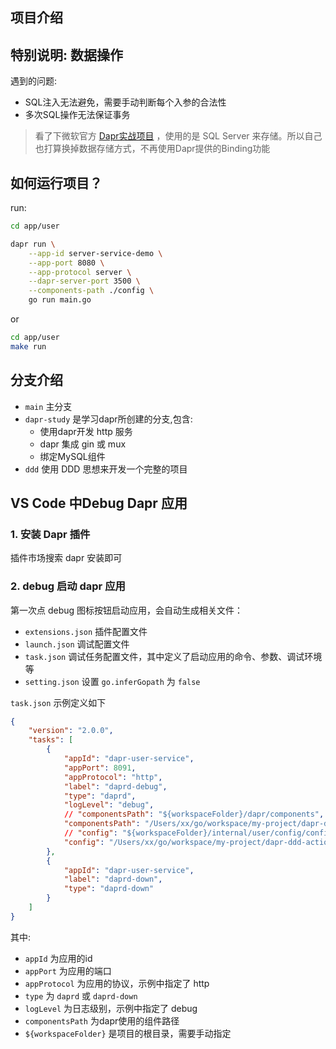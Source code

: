 ## 项目介绍

## 特别说明: 数据操作
遇到的问题:
- SQL注入无法避免，需要手动判断每个入参的合法性
- 多次SQL操作无法保证事务

> 看了下微软官方 [Dapr实战项目](https://github.com/dotnet-architecture/eShopOnDapr) ，使用的是 SQL Server 来存储。所以自己也打算换掉数据存储方式，不再使用Dapr提供的Binding功能
## 如何运行项目？
run:
```bash
cd app/user

dapr run \
    --app-id server-service-demo \
    --app-port 8080 \
    --app-protocol server \
    --dapr-server-port 3500 \
    --components-path ./config \
    go run main.go
```

or 
```bash
cd app/user
make run
```

## 分支介绍
- `main` 主分支
- `dapr-study`  是学习dapr所创建的分支,包含:
    - 使用dapr开发 http 服务
    - dapr 集成 gin 或 mux
    - 绑定MySQL组件
- `ddd` 使用 DDD 思想来开发一个完整的项目 
    


## VS Code 中Debug Dapr 应用

### 1. 安装 Dapr 插件
插件市场搜索 dapr 安装即可
### 2. debug 启动 dapr 应用
第一次点 debug 图标按钮启动应用，会自动生成相关文件：
- `extensions.json` 插件配置文件
- `launch.json` 调试配置文件
- `task.json` 调试任务配置文件，其中定义了启动应用的命令、参数、调试环境等
- `setting.json`  设置 `go.inferGopath` 为 `false`

`task.json` 示例定义如下
```json
{
	"version": "2.0.0",
	"tasks": [
		{
			"appId": "dapr-user-service",
			"appPort": 8091,
            "appProtocol": "http",
			"label": "daprd-debug",
			"type": "daprd",
            "logLevel": "debug",
			// "componentsPath": "${workspaceFolder}/dapr/components",
			"componentsPath": "/Users/xx/go/workspace/my-project/dapr-ddd-action/dapr/components",
			// "config": "${workspaceFolder}/internal/user/config/configs.yaml",
			"config": "/Users/xx/go/workspace/my-project/dapr-ddd-action/internal/user/configs/config.yaml",
		},
		{
			"appId": "dapr-user-service",
			"label": "daprd-down",
			"type": "daprd-down"
		}
	]
}
```

其中:
- `appId` 为应用的id
- `appPort` 为应用的端口
- `appProtocol` 为应用的协议，示例中指定了 http
- `type` 为 `daprd` 或 `daprd-down`
- `logLevel` 为日志级别，示例中指定了 debug
- `componentsPath` 为dapr使用的组件路径
- `${workspaceFolder}` 是项目的根目录，需要手动指定